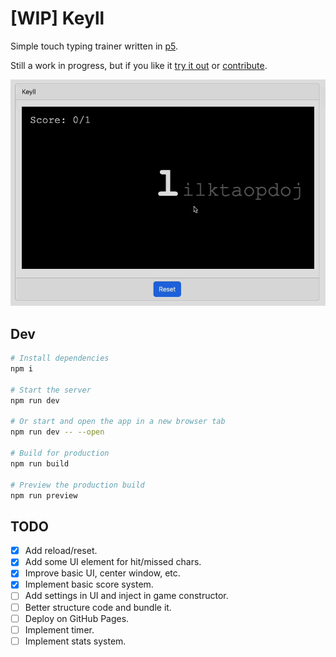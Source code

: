 # [WIP] Keyll

Simple touch typing trainer written in [p5](https://p5js.org/).

Still a work in progress, but if you like it [try it out](https://alainrk.github.io/keyll/) or [contribute](https://github.com/alainrk/keyll/pulls).

<p align="center">
  <img src='assets/demo.gif' width='600'>
</p>

## Dev

```bash
# Install dependencies
npm i

# Start the server
npm run dev

# Or start and open the app in a new browser tab
npm run dev -- --open

# Build for production
npm run build

# Preview the production build
npm run preview
```

## TODO

- [x] Add reload/reset.
- [x] Add some UI element for hit/missed chars.
- [x] Improve basic UI, center window, etc.
- [x] Implement basic score system.
- [ ] Add settings in UI and inject in game constructor.
- [ ] Better structure code and bundle it.
- [ ] Deploy on GitHub Pages.
- [ ] Implement timer.
- [ ] Implement stats system.
